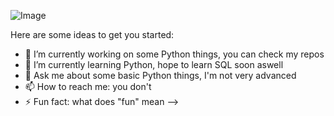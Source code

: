 ![Image](https://github-readme-stats.vercel.app/api?username=ppotatoo&theme=dracula)

Here are some ideas to get you started:

- 🔭 I’m currently working on some Python things, you can check my repos
- 🌱 I’m currently learning Python, hope to learn SQL soon aswell
- 💬 Ask me about some basic Python things, I'm not very advanced
- 📫 How to reach me: you don't 
- ⚡ Fun fact: what does "fun" mean
-->
